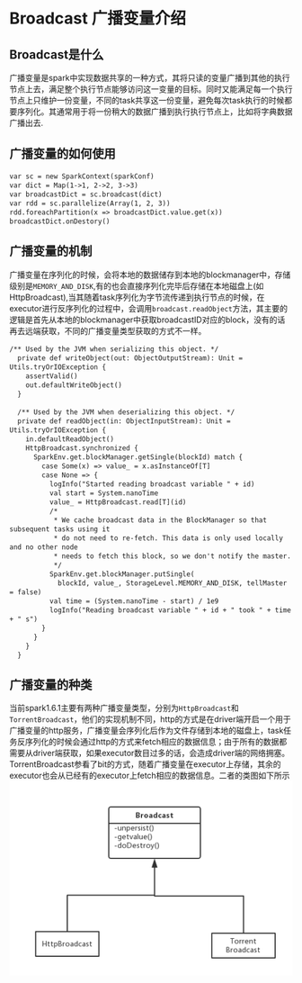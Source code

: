 # **Broadcast 广播变量介绍**
## Broadcast是什么
广播变量是spark中实现数据共享的一种方式，其将只读的变量广播到其他的执行节点上去，满足整个执行节点能够访问这一变量的目标。同时又能满足每一个执行节点上只维护一份变量，不同的task共享这一份变量，避免每次task执行的时候都要序列化。其通常用于将一份稍大的数据广播到执行执行节点上，比如将字典数据广播出去.

## 广播变量的如何使用
```
var sc = new SparkContext(sparkConf)
var dict = Map(1->1, 2->2, 3->3)
var broadcastDict = sc.broadcast(dict)
var rdd = sc.parallelize(Array(1, 2, 3))
rdd.foreachPartition(x => broadcastDict.value.get(x))
broadcastDict.onDestory()
```

## 广播变量的机制
广播变量在序列化的时候，会将本地的数据储存到本地的blockmanager中，存储级别是`MEMORY_AND_DISK`,有的也会直接序列化完毕后存储在本地磁盘上(如HttpBroadcast),当其随着task序列化为字节流传递到执行节点的时候，在executor进行反序列化的过程中，会调用`broadcast.readObject`方法，其主要的逻辑是首先从本地的blockmanager中获取broadcastID对应的block，没有的话再去远端获取，不同的广播变量类型获取的方式不一样。
```
/** Used by the JVM when serializing this object. */
  private def writeObject(out: ObjectOutputStream): Unit = Utils.tryOrIOException {
    assertValid()
    out.defaultWriteObject()
  }

  /** Used by the JVM when deserializing this object. */
  private def readObject(in: ObjectInputStream): Unit = Utils.tryOrIOException {
    in.defaultReadObject()
    HttpBroadcast.synchronized {
      SparkEnv.get.blockManager.getSingle(blockId) match {
        case Some(x) => value_ = x.asInstanceOf[T]
        case None => {
          logInfo("Started reading broadcast variable " + id)
          val start = System.nanoTime
          value_ = HttpBroadcast.read[T](id)
          /*
           * We cache broadcast data in the BlockManager so that subsequent tasks using it
           * do not need to re-fetch. This data is only used locally and no other node
           * needs to fetch this block, so we don't notify the master.
           */
          SparkEnv.get.blockManager.putSingle(
            blockId, value_, StorageLevel.MEMORY_AND_DISK, tellMaster = false)
          val time = (System.nanoTime - start) / 1e9
          logInfo("Reading broadcast variable " + id + " took " + time + " s")
        }
      }
    }
  }
  ```
  

## 广播变量的种类
当前spark1.6.1主要有两种广播变量类型，分别为`HttpBroadcast`和`TorrentBroadcast`，他们的实现机制不同，http的方式是在driver端开启一个用于广播变量的http服务，广播变量会序列化后作为文件存储到本地的磁盘上，task任务反序列化的时候会通过http的方式来fetch相应的数据信息；由于所有的数据都需要从driver端获取，如果executor数目过多的话，会造成driver端的网络拥塞。TorrentBroadcast参看了bit的方式，随着广播变量在executor上存储，其余的executor也会从已经有的executor上fetch相应的数据信息。二者的类图如下所示
![broadcast](img/Broadcast.png)
